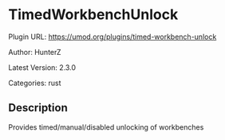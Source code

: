 # TimedWorkbenchUnlock

Plugin URL: https://umod.org/plugins/timed-workbench-unlock

Author: HunterZ

Latest Version: 2.3.0

Categories: rust

## Description

Provides timed/manual/disabled unlocking of workbenches
